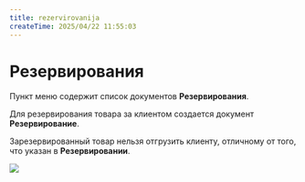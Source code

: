 ```yaml
---
title: rezervirovanija
createTime: 2025/04/22 11:55:03
---
```

# Резервирования

Пункт меню содержит список документов **Резервирования**.

Для резервирования товара за клиентом создается документ **Резервирование**.

Зарезервированный товар нельзя отгрузить клиенту, отличному от того, что указан в **Резервировании**.

![](Aspose.Words.83ab1c44-6b28-430a-a5f2-4d9e6ba1abd4.303.png)